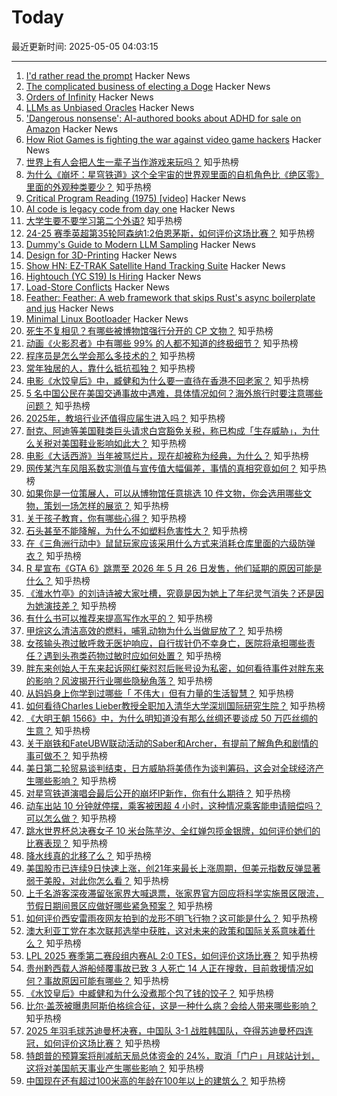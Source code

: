 # Today

最近更新时间: 2025-05-05 04:03:15

--- 
1. [I'd rather read the prompt](https://claytonwramsey.com/blog/prompt/) Hacker News
2. [The complicated business of electing a Doge](https://www.theballotboy.com/electing-the-doge) Hacker News
3. [Orders of Infinity](https://terrytao.wordpress.com/2025/05/04/orders-of-infinity/) Hacker News
4. [LLMs as Unbiased Oracles](https://jazzberry.ai/blog/test-generation-as-the-foundation) Hacker News
5. ['Dangerous nonsense': AI-authored books about ADHD for sale on Amazon](https://www.theguardian.com/technology/2025/may/04/dangerous-nonsense-ai-authored-books-about-adhd-for-sale-on-amazon) Hacker News
6. [How Riot Games is fighting the war against video game hackers](https://techcrunch.com/2025/05/03/how-riot-games-is-fighting-the-war-against-video-game-hackers/) Hacker News
7. [世界上有人会把人生一辈子当作游戏来玩吗？](https://www.zhihu.com/question/310455395) 知乎热榜
8. [为什么《崩坏：星穹铁道》这个全宇宙的世界观里面的自机角色比《绝区零》里面的外观种类要少？](https://www.zhihu.com/question/1902398729404790072) 知乎热榜
9. [Critical Program Reading (1975) [video]](https://www.youtube.com/watch?v=7hdJQkn8rtA) Hacker News
10. [AI code is legacy code from day one](https://text-incubation.com/AI+code+is+legacy+code+from+day+one) Hacker News
11. [大学生要不要学习第二个外语?](https://www.zhihu.com/question/434947862) 知乎热榜
12. [24-25 赛季英超第35轮阿森纳1:2伯恩茅斯，如何评价这场比赛？](https://www.zhihu.com/question/1902186793421497398) 知乎热榜
13. [Dummy's Guide to Modern LLM Sampling](https://rentry.co/samplers) Hacker News
14. [Design for 3D-Printing](https://blog.rahix.de/design-for-3d-printing/) Hacker News
15. [Show HN: EZ-TRAK Satellite Hand Tracking Suite](https://github.com/benb0jangles/EzTrak) Hacker News
16. [Hightouch (YC S19) Is Hiring](https://www.ycombinator.com/companies/hightouch/jobs/kIoY0yH-machine-learning-engineer-ai-decisioning) Hacker News
17. [Load-Store Conflicts](https://zeux.io/2025/05/03/load-store-conflicts/) Hacker News
18. [Feather: Feather: A web framework that skips Rust's async boilerplate and jus](https://github.com/BersisSe/feather) Hacker News
19. [Minimal Linux Bootloader](https://raw.githubusercontent.com/Stefan20162016/linux-insides-code/master/bootloader.asm) Hacker News
20. [死生不复相见？有哪些被博物馆强行分开的 CP 文物？](https://www.zhihu.com/question/1900176455696097313) 知乎热榜
21. [动画《火影忍者》中有哪些 99% 的人都不知道的终极细节？](https://www.zhihu.com/question/455433585) 知乎热榜
22. [程序员是怎么学会那么多技术的？](https://www.zhihu.com/question/658581470) 知乎热榜
23. [常年独居的人，靠什么抵抗孤独？](https://www.zhihu.com/question/667903304) 知乎热榜
24. [电影《水饺皇后》中，臧健和为什么要一直待在香港不回老家？](https://www.zhihu.com/question/1900902930783139290) 知乎热榜
25. [5 名中国公民在美国交通事故中遇难，具体情况如何？海外旅行时要注意哪些问题？](https://www.zhihu.com/question/1901972704317367670) 知乎热榜
26. [2025年，教培行业还值得应届生进入吗？](https://www.zhihu.com/question/13089912739) 知乎热榜
27. [耐克、阿迪等美国鞋类巨头请求白宫豁免关税，称已构成「生存威胁」，为什么关税对美国鞋业影响如此大？](https://www.zhihu.com/question/1901928675697451102) 知乎热榜
28. [电影《大话西游》当年被骂烂片，现在却被称为经典，为什么？](https://www.zhihu.com/question/301436943) 知乎热榜
29. [网传某汽车风阻系数实测值与宣传值大幅偏差，事情的真相究竟如何？](https://www.zhihu.com/question/1902117958920169074) 知乎热榜
30. [如果你是一位策展人，可以从博物馆任意挑选 10 件文物，你会选用哪些文物，策划一场怎样的展览？](https://www.zhihu.com/question/1895488301500191691) 知乎热榜
31. [关于孩子教育，你有哪些心得？](https://www.zhihu.com/question/500653869) 知乎热榜
32. [石头甚至不能降解，为什么不如塑料危害性大？](https://www.zhihu.com/question/1890847255059230873) 知乎热榜
33. [在《三角洲行动中》鼠鼠玩家应该采用什么方式来消耗仓库里面的六级防弹衣？](https://www.zhihu.com/question/1900940869760185516) 知乎热榜
34. [R 星宣布《GTA 6》跳票至 2026 年 5 月 26 日发售，他们延期的原因可能是什么？](https://www.zhihu.com/question/1901729759567783400) 知乎热榜
35. [《淮水竹亭》的刘诗诗被大家吐槽，究竟是因为她上了年纪灵气消失？还是因为她演技差？](https://www.zhihu.com/question/1901643134993170637) 知乎热榜
36. [有什么书可以推荐来提高写作水平的？](https://www.zhihu.com/question/11935537078) 知乎热榜
37. [甲烷这么清洁高效的燃料，哺乳动物为什么当做屁放了？](https://www.zhihu.com/question/1901772320437176227) 知乎热榜
38. [女孩输头孢过敏呼救无医护响应，自行拔针仍不幸身亡，医院将承担哪些责任？遇到头孢类药物过敏时应如何处置？](https://www.zhihu.com/question/1902131967346042767) 知乎热榜
39. [胖东来创始人于东来起诉网红柴怼怼后账号设为私密，如何看待事件对胖东来的影响？风波揭开行业哪些隐秘角落？](https://www.zhihu.com/question/1902050933308892470) 知乎热榜
40. [从妈妈身上你学到过哪些「 不伟大」但有力量的生活智慧？](https://www.zhihu.com/question/1899915398507360587) 知乎热榜
41. [如何看待Charles Lieber教授全职加入清华大学深圳国际研究生院？](https://www.zhihu.com/question/1901411947011872669) 知乎热榜
42. [《大明王朝 1566》中，为什么明知道没有那么丝绸还要谈成 50 万匹丝绸的生意？](https://www.zhihu.com/question/1900988804141133898) 知乎热榜
43. [关于崩铁和FateUBW联动活动的Saber和Archer，有提前了解角色和剧情的事可做不？](https://www.zhihu.com/question/1902148021543731496) 知乎热榜
44. [美日第二轮贸易谈判结束，日方威胁将美债作为谈判筹码，这会对全球经济产生哪些影响？](https://www.zhihu.com/question/1901685589742434145) 知乎热榜
45. [对星穹铁道演唱会最后公开的崩坏IP新作，你有什么期待？](https://www.zhihu.com/question/1902110506426282014) 知乎热榜
46. [动车出站 10 分钟就停摆，乘客被困超 4 小时，这种情况乘客能申请赔偿吗？可以怎么做？](https://www.zhihu.com/question/1901841268029503181) 知乎热榜
47. [跳水世界杯总决赛女子 10 米台陈芋汐、全红婵包揽金银牌，如何评价她们的比赛表现？](https://www.zhihu.com/question/1902073180283166808) 知乎热榜
48. [降水线真的北移了么？](https://www.zhihu.com/question/658045420) 知乎热榜
49. [美国股市已连续9日快速上涨，创21年来最长上涨周期，但美元指数反弹显著弱于美股，对此你怎么看？](https://www.zhihu.com/question/1902020755631375162) 知乎热榜
50. [上千名游客深夜滞留张家界大喊退票，张家界官方回应将科学实施景区限流，节假日期间景区应做好哪些紧急预案？](https://www.zhihu.com/question/1902064820200630065) 知乎热榜
51. [如何评价西安雷雨夜网友拍到的龙形不明飞行物？这可能是什么？](https://www.zhihu.com/question/1902077505088787049) 知乎热榜
52. [澳大利亚工党在本次联邦选举中获胜，这对未来的政策和国际关系意味着什么？](https://www.zhihu.com/question/1902095569943496386) 知乎热榜
53. [LPL 2025 赛季第二赛段组内赛AL 2:0 TES，如何评价这场比赛？](https://www.zhihu.com/question/1902451547134231537) 知乎热榜
54. [贵州黔西载人游船倾覆事故已致 3 人死亡  14 人正在搜救，目前救援情况如何？事故原因可能有哪些？](https://www.zhihu.com/question/1902447602831685065) 知乎热榜
55. [《水饺皇后》中臧健和为什么没煮那个包了钱的饺子？](https://www.zhihu.com/question/1900902930946725252) 知乎热榜
56. [比尔·盖茨被曝患阿斯伯格综合征，这是一种什么病？会给人带来哪些影响？](https://www.zhihu.com/question/1901715604848730914) 知乎热榜
57. [2025 年羽毛球苏迪曼杯决赛，中国队 3-1 战胜韩国队，夺得苏迪曼杯四连冠，如何评价这场比赛？](https://www.zhihu.com/question/1902397701108232453) 知乎热榜
58. [特朗普的预算案将削减航天局总体资金的 24%，取消「门户」月球站计划，这将对美国航天事业产生哪些影响？](https://www.zhihu.com/question/1902086135531959323) 知乎热榜
59. [中国现在还有超过100米高的年龄在100年以上的建筑么？](https://www.zhihu.com/question/1896573113350734371) 知乎热榜
